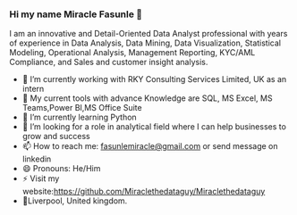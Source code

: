 ### Hi my name Miracle Fasunle 👋
I am an innovative and Detail-Oriented Data Analyst professional with years of experience in Data Analysis, Data Mining, Data Visualization, Statistical Modeling, Operational Analysis, Management Reporting, KYC/AML Compliance, and Sales and customer insight analysis. 

- 💬 I’m currently working with RKY Consulting Services Limited, UK as an intern
- 🔭 My current tools with advance Knowledge are SQL, MS Excel,	MS Teams,Power BI,MS Office Suite
- 🌱 I’m currently learning Python
- 🤔 I’m looking for a role in analytical field where I can help businesses to grow and success
- 📫 How to reach me: fasunlemiracle@gmail.com or send message on linkedin
- 😄 Pronouns: He/Him
- ⚡ Visit my website:https://github.com/Miraclethedataguy/Miraclethedataguy
- 📍Liverpool, United kingdom.
